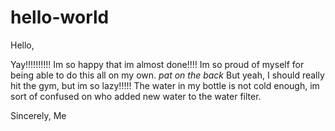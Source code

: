 # hello-world
Hello, 

Yay!!!!!!!!!! 
Im so happy that im almost done!!!! 
Im so proud of myself for being able to do this all on my own. 
*pat on the back*
But yeah, I should really hit the gym, but im so lazy!!!!!
The water in my bottle is not cold enough, im sort of confused on who added new water to the water filter. 


Sincerely,
Me
